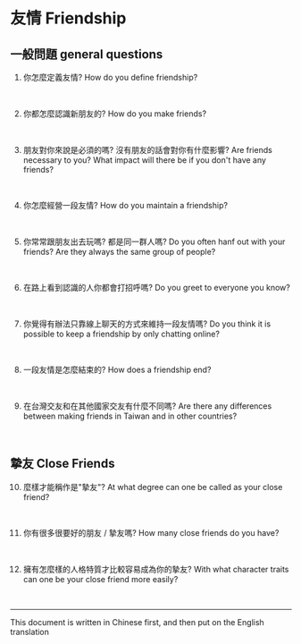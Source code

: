 # 友情 Friendship


## 一般問題 general questions

1. 你怎麼定義友情?
How do you define friendship?

<br>

2. 你都怎麼認識新朋友的?
How do you make friends?

<br>

3. 朋友對你來說是必須的嗎? 沒有朋友的話會對你有什麼影響?
Are friends necessary to you? What impact will there be if you don't have any friends?

<br>

4. 你怎麼經營一段友情?
How do you maintain a friendship?

<br>

5. 你常常跟朋友出去玩嗎? 都是同一群人嗎?
Do you often hanf out with your friends? Are they always the same group of people?

<br>

6. 在路上看到認識的人你都會打招呼嗎?
Do you greet to everyone you know?

<br>

7. 你覺得有辦法只靠線上聊天的方式來維持一段友情嗎?
Do you think it is possible to keep a friendship by only chatting online?

<br>

8. 一段友情是怎麼結束的?
How does a friendship end?

<br>

9. 在台灣交友和在其他國家交友有什麼不同嗎?
Are there any differences between making friends in Taiwan and in other countries?

<br>


## 摯友 Close Friends

10. 麼樣才能稱作是"摯友"?
At what degree can one be called as your close friend?

<br>

11. 你有很多很要好的朋友 / 摯友嗎?
How many close friends do you have?

<br>


12. 擁有怎麼樣的人格特質才比較容易成為你的摯友?
With what character traits can one be your close friend more easily?

<br>

---
This document is written in Chinese first, and then put on the English translation